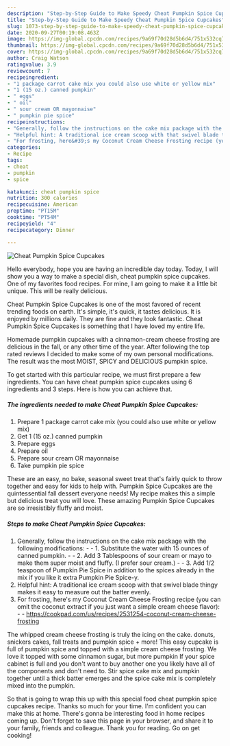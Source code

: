```yaml
---
description: "Step-by-Step Guide to Make Speedy Cheat Pumpkin Spice Cupcakes"
title: "Step-by-Step Guide to Make Speedy Cheat Pumpkin Spice Cupcakes"
slug: 1073-step-by-step-guide-to-make-speedy-cheat-pumpkin-spice-cupcakes
date: 2020-09-27T00:19:08.463Z
image: https://img-global.cpcdn.com/recipes/9a69f70d28d5b6d4/751x532cq70/cheat-pumpkin-spice-cupcakes-recipe-main-photo.jpg
thumbnail: https://img-global.cpcdn.com/recipes/9a69f70d28d5b6d4/751x532cq70/cheat-pumpkin-spice-cupcakes-recipe-main-photo.jpg
cover: https://img-global.cpcdn.com/recipes/9a69f70d28d5b6d4/751x532cq70/cheat-pumpkin-spice-cupcakes-recipe-main-photo.jpg
author: Craig Watson
ratingvalue: 3.9
reviewcount: 7
recipeingredient:
- "1 package carrot cake mix you could also use white or yellow mix"
- "1 (15 oz.) canned pumpkin"
- " eggs"
- " oil"
- " sour cream OR mayonnaise"
- " pumpkin pie spice"
recipeinstructions:
- "Generally, follow the instructions on the cake mix package with the following modifications:  1. Substitute the water with 15 ounces of canned pumpkin.   2. Add 3 Tablespoons of sour cream or mayo to make them super moist and fluffy. (I prefer sour cream.)  3. Add 1/2 teaspoon of Pumpkin Pie Spice in addition to the spices already in the mix if you like it extra Pumpkin Pie Spice-y."
- "Helpful hint: A traditional ice cream scoop with that swivel blade thingy makes it easy to measure out the batter evenly."
- "For frosting, here&#39;s my Coconut Cream Cheese Frosting recipe (you can omit the coconut extract if you just want a simple cream cheese flavor):  https://cookpad.com/us/recipes/2531254-coconut-cream-cheese-frosting"
categories:
- Recipe
tags:
- cheat
- pumpkin
- spice

katakunci: cheat pumpkin spice 
nutrition: 300 calories
recipecuisine: American
preptime: "PT15M"
cooktime: "PT54M"
recipeyield: "4"
recipecategory: Dinner

---
```



![Cheat Pumpkin Spice Cupcakes](https://img-global.cpcdn.com/recipes/9a69f70d28d5b6d4/751x532cq70/cheat-pumpkin-spice-cupcakes-recipe-main-photo.jpg)

Hello everybody, hope you are having an incredible day today. Today, I will show you a way to make a special dish, cheat pumpkin spice cupcakes. One of my favorites food recipes. For mine, I am going to make it a little bit unique. This will be really delicious.

Cheat Pumpkin Spice Cupcakes is one of the most favored of recent trending foods on earth. It's simple, it's quick, it tastes delicious. It is enjoyed by millions daily. They are fine and they look fantastic. Cheat Pumpkin Spice Cupcakes is something that I have loved my entire life.

Homemade pumpkin cupcakes with a cinnamon-cream cheese frosting are delicious in the fall, or any other time of the year. After following the top rated reviews I decided to make some of my own personal modifications. The result was the most MOIST, SPICY and DELICIOUS pumpkin spice.


To get started with this particular recipe, we must first prepare a few ingredients. You can have cheat pumpkin spice cupcakes using 6 ingredients and 3 steps. Here is how you can achieve that.

<!--inarticleads1-->

##### The ingredients needed to make Cheat Pumpkin Spice Cupcakes:

1. Prepare 1 package carrot cake mix (you could also use white or yellow mix)
1. Get 1 (15 oz.) canned pumpkin
1. Prepare  eggs
1. Prepare  oil
1. Prepare  sour cream OR mayonnaise
1. Take  pumpkin pie spice


These are an easy, no bake, seasonal sweet treat that&#39;s fairly quick to throw together and easy for kids to help with. Pumpkin Spice Cupcakes are the quintessential fall dessert everyone needs! My recipe makes this a simple but delicious treat you will love. These amazing Pumpkin Spice Cupcakes are so irresistibly fluffy and moist. 

<!--inarticleads2-->

##### Steps to make Cheat Pumpkin Spice Cupcakes:

1. Generally, follow the instructions on the cake mix package with the following modifications: -  - 1. Substitute the water with 15 ounces of canned pumpkin.  -  - 2. Add 3 Tablespoons of sour cream or mayo to make them super moist and fluffy. (I prefer sour cream.) -  - 3. Add 1/2 teaspoon of Pumpkin Pie Spice in addition to the spices already in the mix if you like it extra Pumpkin Pie Spice-y.
1. Helpful hint: A traditional ice cream scoop with that swivel blade thingy makes it easy to measure out the batter evenly.
1. For frosting, here&#39;s my Coconut Cream Cheese Frosting recipe (you can omit the coconut extract if you just want a simple cream cheese flavor): -  - https://cookpad.com/us/recipes/2531254-coconut-cream-cheese-frosting


The whipped cream cheese frosting is truly the icing on the cake. donuts, snickers cakes, fall treats and pumpkin spice + more! This easy cupcake is full of pumpkin spice and topped with a simple cream cheese frosting. We love it topped with some cinnamon sugar, but more pumpkin If your spice cabinet is full and you don&#39;t want to buy another one you likely have all of the components and don&#39;t need to. Stir spice cake mix and pumpkin together until a thick batter emerges and the spice cake mix is completely mixed into the pumpkin. 

So that is going to wrap this up with this special food cheat pumpkin spice cupcakes recipe. Thanks so much for your time. I'm confident you can make this at home. There's gonna be interesting food in home recipes coming up. Don't forget to save this page in your browser, and share it to your family, friends and colleague. Thank you for reading. Go on get cooking!
